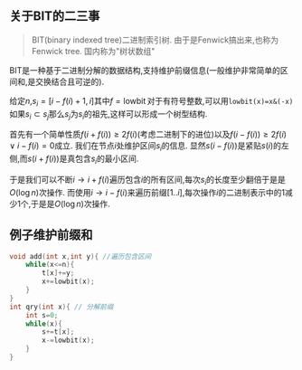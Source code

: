## 关于BIT的二三事

> BIT(binary indexed tree)二进制索引树.
> 由于是Fenwick搞出来,也称为Fenwick tree.
> 国内称为"树状数组"



BIT是一种基于二进制分解的数据结构,支持维护前缀信息(一般维护非常简单的区间和,是交换结合且可逆的).

给定$n$,$s_i=[i-f(i)+1,i]$其中$f=\mathop{lowbit}$对于有符号整数,可以用`lowbit(x)=x&(-x)`
如果$s_i\subset s_j$那么$s_j$为$s_i$的祖先,这样可以形成一个树型结构.



首先有一个简单性质$f(i+f(i))\geq 2f(i)$(考虑二进制下的进位)以及$f(i-f(i))\geq 2f(i)\lor i-f(i)=0$成立.
我们在节点$i$处维护区间$s_i$的信息.
显然$s(i-f(i))$是紧贴$s(i)$的左侧,而$s(i+f(i))$是真包含$s_i$的最小区间.

于是我们可以不断$i\to i+f(i)$遍历包含$i$的所有区间,每次$s_i$的长度至少翻倍于是是$O(\log n)$次操作.
而使用$i\to i-f(i)$来遍历前缀$[1..i]$,每次操作$i$的二进制表示中的$1$减少$1$个,于是是$O(\log n)$次操作.



## 例子维护前缀和

```cpp
void add(int x,int y){ //遍历包含区间
	while(x<=n){
		t[x]+=y;
		x+=lowbit(x);
	}
}
int qry(int x){ // 分解前缀
	int s=0;
	while(x){
		s+=t[x];
        x-=lowbit(x);
	}
}
```

